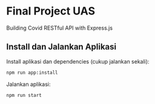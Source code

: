 # Final Project UAS

Building Covid RESTful API with Express.js

## Install dan Jalankan Aplikasi

Install aplikasi dan dependencies (cukup jalankan sekali):

```bash
npm run app:install
```

Jalankan aplikasi:

```bash
npm run start
```
